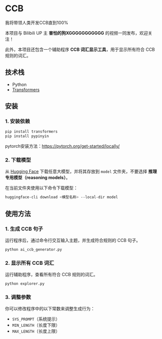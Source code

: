 # CCB
我将带领人类开发CCB直到100%

本项目与 Bilibili UP 主 **害怕的狗XGGGGGGGGGGG** 的视频一同发布，欢迎关注！

此外，本项目还包含一个辅助程序 **CCB 词汇显示工具**，用于显示所有符合 CCB 规则的词汇。
## 技术栈
- Python
- [Transformers](https://huggingface.co/docs/transformers/index)

## 安装
### 1. 安装依赖
```bash
pip install transformers
pip install pypinyin
```
pytorch安装方法：https://pytorch.org/get-started/locally/

### 2. 下载模型
从 [Hugging Face](https://huggingface.co/) 下载任意大模型，并将其存放到 `model` 文件夹，不要选择 **推理专用模型（reasoning models）**。

在当前文件夹使用以下命令下载模型：
```bash
huggingface-cli download <模型名称> --local-dir model
```

## 使用方法
### 1. 生成 CCB 句子
运行程序后，通过命令行交互输入主题，并生成符合规则的 CCB 句子。
```bash
python ai_ccb_generator.py
```

### 2. 显示所有 CCB 词汇
运行辅助程序，查看所有符合 CCB 规则的词汇。
```bash
python explorer.py
```

### 3. 调整参数
你可以修改程序中的以下常数来调整生成行为：
- `SYS_PROMPT`（系统提示）
- `MIN_LENGTH`（长度下限）
- `MAX_LENGTH`（长度上限）
